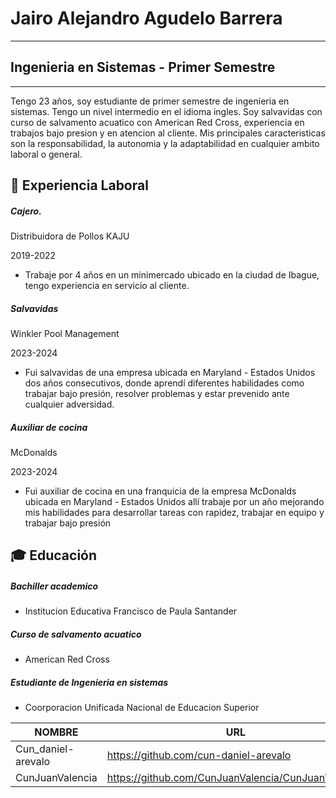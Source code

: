# Jairo Alejandro Agudelo Barrera
 _________________________________

## Ingenieria en Sistemas - Primer Semestre
___
Tengo 23 años, soy estudiante de primer semestre de ingenieria en sistemas. Tengo un nivel intermedio en el idioma ingles. Soy salvavidas con curso de salvamento acuatico con American Red Cross, experiencia en trabajos bajo presion y en atencion al cliente. Mis principales caracteristicas son la responsabilidad, la autonomia y la adaptabilidad en cualquier ambito laboral o general.
## 💼 Experiencia Laboral

##### Cajero.

Distribuidora de Pollos KAJU

2019-2022
- Trabaje por 4 años en un minimercado ubicado en la
ciudad de Ibague, tengo experiencia en servicio al cliente.

##### Salvavidas

Winkler Pool Management

2023-2024
- Fui salvavidas de una empresa ubicada en Maryland -
Estados Unidos dos años consecutivos, donde aprendí
diferentes habilidades como trabajar bajo presión, resolver
problemas y estar prevenido ante cualquier adversidad.

##### Auxiliar de cocina

McDonalds

2023-2024
- Fui auxiliar de cocina en una franquicia de la empresa
McDonalds ubicada en Maryland - Estados Unidos allí
trabaje por un año mejorando mis habilidades para
desarrollar tareas con rapidez, trabajar en equipo y
trabajar bajo presión


## 🎓 Educación

##### Bachiller academico

- Institucion Educativa Francisco de Paula Santander

##### Curso de salvamento acuatico

- American Red Cross

##### Estudiante de Ingenieria en sistemas

- Coorporacion Unificada Nacional de Educacion Superior

| NOMBRE | URL |
| ------ | ------ |
| Cun_daniel-arevalo | https://github.com/cun-daniel-arevalo |
| CunJuanValencia | https://github.com/CunJuanValencia/CunJuanValencia |
